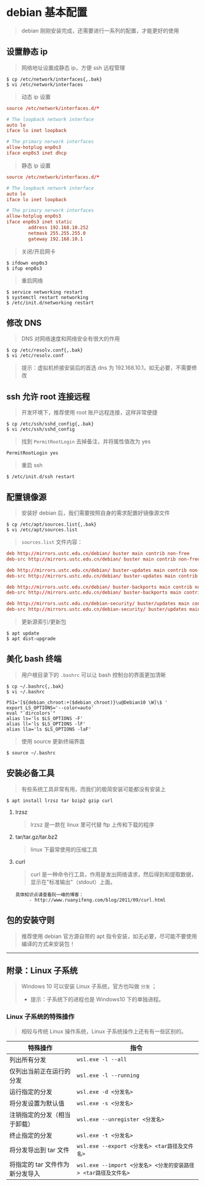 # debian 基本配置

> debian 刚刚安装完成，还需要进行一系列的配置，才能更好的使用

## 设置静态 ip

> 网络地址设置成静态 ip，方便 ssh 远程管理

```shell
$ cp /etc/network/interfaces{,.bak}
$ vi /etc/network/interfaces
```

> 动态 ip 设置

```conf
source /etc/network/interfaces.d/*

# The loopback network interface
auto lo
iface lo inet loopback

# The primary nerwork interfaces
allow-hotplug enp0s3
iface enp0s3 inet dhcp
```

> 静态 ip 设置

```conf
source /etc/network/interfaces.d/*

# The loopback network interface
auto lo
iface lo inet loopback

# The primary nerwork interfaces
allow-hotplug enp0s3
iface enp0s3 inet static
        address 192.168.10.252
        netmask 255.255.255.0
        gateway 192.168.10.1
```

> 关闭/开启网卡

```shell
$ ifdown enp0s3
$ ifup enp0s3
```

> 重启网络

```shell
$ service networking restart
$ systemctl restart networking
$ /etc/init.d/networking restart
```

## 修改 DNS

> DNS 对网络速度和网络安全有很大的作用

```shell
$ cp /etc/resolv.conf{,.bak}
$ vi /etc/resolv.conf
```

> 提示：虚拟机桥接安装后的首选 dns 为 192.168.10.1，如无必要，不需要修改

## ssh 允许 root 连接远程

> 开发环境下，推荐使用 root 账户远程连接，这样非常便捷

```shell
$ cp /etc/ssh/sshd_config{,.bak}
$ vi /etc/ssh/sshd_config
```

> 找到 `PermitRootLogin` 去掉备注，并将属性值改为 yes

```shell
PermitRootLogin yes
```

> 重启 ssh

```shell
$ /etc/init.d/ssh restart
```

## 配置镜像源

> 安装好 debian 后，我们需要按照自身的需求配置好镜像源文件

```shell
$ cp /etc/apt/sources.list{,.bak}
$ vi /etc/apt/sources.list
```

> `sources.list` 文件内容：

```conf
deb http://mirrors.ustc.edu.cn/debian/ buster main contrib non-free
deb-src http://mirrors.ustc.edu.cn/debian/ buster main contrib non-free

deb http://mirrors.ustc.edu.cn/debian/ buster-updates main contrib non-free
deb-src http://mirrors.ustc.edu.cn/debian/ buster-updates main contrib non-free

deb http://mirrors.ustc.edu.cn/debian/ buster-backports main contrib non-free
deb-src http://mirrors.ustc.edu.cn/debian/ buster-backports main contrib non-free

deb http://mirrors.ustc.edu.cn/debian-security/ buster/updates main contrib non-free
deb-src http://mirrors.ustc.edu.cn/debian-security/ buster/updates main contrib non-free
```

> 更新源索引/更新包

```shell
$ apt update
$ apt dist-upgrade
```

## 美化 bash 终端

> 用户根目录下的 `.bashrc` 可以让 bash 控制台的界面更加清晰

```shell
$ cp ~/.bashrc{,.bak}
$ vi ~/.bashrc
```

```shell
PS1='[${debian_chroot:+($debian_chroot)}\u@Debian10 \W]\$ '
export LS_OPTIONS='--color=auto'
eval "`dircolors`"
alias ls='ls $LS_OPTIONS -F'
alias ll='ls $LS_OPTIONS -lF'
alias lla='ls $LS_OPTIONS -laF'
```

> 使用 source 更新终端界面

```shell
$ source ~/.bashrc
```

## 安装必备工具

> 有些系统工具非常有用，而我们的极简安装可能都没有安装上

```shell
$ apt install lrzsz tar bzip2 gzip curl
```

1. lrzsz

   > lrzsz 是一款在 linux 里可代替 ftp 上传和下载的程序

2. tar/tar.gz/tar.bz2

   > linux 下最常使用的压缩工具

3. curl

   > curl 是一种命令行工具，作用是发出网络请求，然后得到和提取数据，显示在"标准输出"（stdout）上面。

   ```text
   具体知识点请查看阮一峰的博客：
        - http://www.ruanyifeng.com/blog/2011/09/curl.html
   ```

## 包的安装守则

> 推荐使用 debian 官方源自带的 apt 指令安装，如无必要，尽可能不要使用编译的方式来安装包！

---

## 附录：Linux 子系统

> Windows 10 可以安装 Linux 子系统，官方也叫做 `分发` ；
>
> - 提示：子系统下的进程也是 Windows10 下的单独进程。

### Linux 子系统的特殊操作

> 相较与传统 Linux 操作系统，Linux 子系统操作上还有有一些区别的。

| 特殊操作                        | 指令                                                           |
| ------------------------------- | -------------------------------------------------------------- |
| 列出所有分发                    | `wsl.exe -l --all`                                             |
| 仅列出当前正在运行的分发        | `wsl.exe -l --running`                                         |
| 运行指定的分发                  | `wsl.exe -d <分发名>`                                          |
| 将分发设置为默认值              | `wsl.exe -s <分发名>`                                          |
| 注销指定的分发（相当于卸载）    | `wsl.exe --unregister <分发名>`                                |
| 终止指定的分发                  | `wsl.exe -t <分发名>`                                          |
| 将分发导出到 tar 文件           | `wsl.exe --export <分发名> <tar路径及文件名>`                  |
| 将指定的 tar 文件作为新分发导入 | `wsl.exe --import <分发名> <分发的安装路径> <tar路径及文件名>` |
